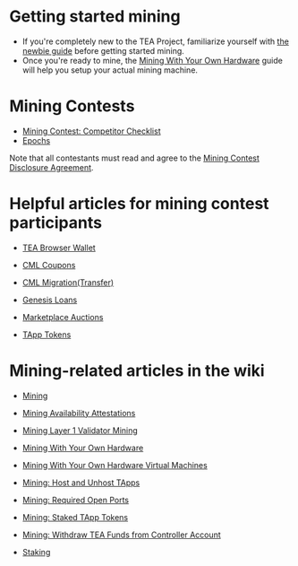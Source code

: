 # Getting started mining

- If you're completely new to the TEA Project, familiarize yourself with [the newbie guide](https://github.com/tearust/teaproject/wiki/%5ENewbie-Mining-Contest-Getting-Started-Guide%5E) before getting started mining.
- Once you're ready to mine, the [Mining With Your Own Hardware](https://github.com/tearust/teaproject/wiki/Mining-With-Your-Own-Hardware) guide will help you setup your actual mining machine.

# Mining Contests
- [Mining Contest: Competitor Checklist](https://github.com/tearust/teaproject/wiki/Mining-Contest:-Competitor-Checklist)
- [Epochs](https://github.com/tearust/teaproject/wiki/Epochs)

Note that all contestants must read and agree to the [Mining Contest Disclosure Agreement](https://github.com/tearust/teaproject/wiki/Mining-Contest-Disclosure-Agreement).

# Helpful articles for mining contest participants 
- [TEA Browser Wallet](https://github.com/tearust/teaproject/wiki/TEA-Browser-Wallet)

- [CML Coupons](https://github.com/tearust/teaproject/wiki/CML-Coupons)

- [CML Migration(Transfer)](https://github.com/tearust/teaproject/wiki/CML-Migration-(Transfer))

- [Genesis Loans](https://github.com/tearust/teaproject/wiki/Genesis-TEA-Loans)

- [Marketplace Auctions](https://github.com/tearust/teaproject/wiki/Marketplace-Auctions)

- [TApp Tokens](https://github.com/tearust/teaproject/wiki/TApp-Token-Supply-and-Demand) 

# Mining-related articles in the wiki

- [Mining](https://github.com/tearust/teaproject/wiki/Mining)

- [Mining Availability Attestations](https://github.com/tearust/teaproject/wiki/Mining---Availability-Attestation)

- [Mining Layer 1 Validator Mining](https://github.com/tearust/teaproject/wiki/Mining---Layer-1-Validator-Mining)

- [Mining With Your Own Hardware](https://github.com/tearust/teaproject/wiki/Mining-With-Your-Own-Hardware)

- [Mining With Your Own Hardware Virtual Machines](https://github.com/tearust/teaproject/wiki/Mining-With-Your-Own-Hardware---Virtual-Machines)

- [Mining: Host and Unhost TApps](https://github.com/tearust/teaproject/wiki/Mining:-Host-and-Unhost-TApps)

- [Mining: Required Open Ports](https://github.com/tearust/teaproject/wiki/Mining:-Required-Open-Ports)

- [Mining: Staked TApp Tokens](https://github.com/tearust/teaproject/wiki/Mining:-Staked-TApp-Tokens)

- [Mining: Withdraw TEA Funds from Controller Account](https://github.com/tearust/teaproject/wiki/Mining:-Withdraw-TEA-Funds-from-Controller-Account)

- [Staking](https://github.com/tearust/teaproject/wiki/Staking)